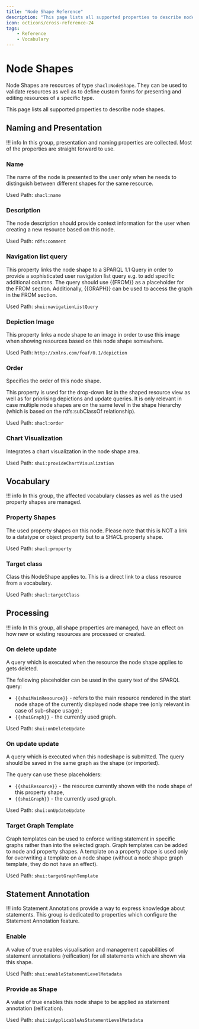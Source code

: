 ```yaml
---
title: "Node Shape Reference"
description: "This page lists all supported properties to describe node shapes."
icon: octicons/cross-reference-24
tags:
    - Reference
    - Vocabulary
---
```

# Node Shapes
<!-- This file was generated - DO NOT CHANGE IT MANUALLY -->

Node Shapes are resources of type `shacl:NodeShape`.
They can be used to validate resources as well as to define custom forms for presenting and editing resources of a specific type.

This page lists all supported properties to describe node shapes.


## Naming and Presentation

!!! info
    In this group, presentation and naming properties are collected. Most of the properties are straight forward to use.

### Name


The name of the node is presented to the user only when he needs to distinguish between different shapes for the same resource.

Used Path: `shacl:name`


### Description


The node description should provide context information for the user when creating a new resource based on this node.

Used Path: `rdfs:comment`


### Navigation list query


This property links the node shape to a SPARQL 1.1 Query in order to provide a sophisticated user navigation list query e.g. to add specific additional columns. The query should use {{FROM}} as a placeholder for the FROM section. Additionally, {{GRAPH}} can be used to access the graph in the FROM section.

Used Path: `shui:navigationListQuery`


### Depiction Image


This property links a node shape to an image in order to use this image when showing resources based on this node shape somewhere.

Used Path: `http://xmlns.com/foaf/0.1/depiction`


### Order


Specifies the order of this node shape.

This property is used for the drop-down list in the shaped resource view as well as for priorising depictions and update queries.
It is only relevant in case multiple node shapes are on the same level in the shape hierarchy (which is based on the rdfs:subClassOf relationship).


Used Path: `shacl:order`


### Chart Visualization


Integrates a chart visualization in the node shape area.

Used Path: `shui:provideChartVisualization`

## Vocabulary

!!! info
    In this group, the affected vocabulary classes as well as the used property shapes are managed.

### Property Shapes


The used property shapes on this node. Please note that this is NOT a link to a datatype or object property but to a SHACL property shape.

Used Path: `shacl:property`


### Target class


Class this NodeShape applies to. This is a direct link to a class resource from a vocabulary.

Used Path: `shacl:targetClass`

## Processing

!!! info
    In this group, all shape properties are managed, have an effect on how new or existing resources are processed or created.

### On delete update


A query which is executed when the resource the node shape applies to gets deleted.

The following placeholder can be used in the query text of the SPARQL query:

- `{{shuiMainResource}}` - refers to the main resource rendered in the start node shape of the currently displayed node shape tree (only relevant in case of sub-shape usage) ;
- `{{shuiGraph}}` - the currently used graph.
    

Used Path: `shui:onDeleteUpdate`


### On update update



A query which is executed when this nodeshape is submitted.
The query should be saved in the same graph as the shape (or imported).

The query can use these placeholders:

- `{{shuiResource}}` - the resource currently shown with the node shape of this property shape,
- `{{shuiGraph}}` - the currently used graph. 


Used Path: `shui:onUpdateUpdate`


### Target Graph Template


Graph templates can be used to enforce writing statement in specific graphs rather than into the selected graph. Graph templates can be added to node and property shapes. A template on a property shape is used only for overwriting a template on a node shape (without a node shape graph template, they do not have an effect).

Used Path: `shui:targetGraphTemplate`

## Statement Annotation

!!! info
    Statement Annotations provide a way to express knowledge about statements. This group is dedicated to properties which configure the Statement Annotation feature.

### Enable


A value of true enables visualisation and management capabilities of statement annotations (reification) for all statements which are shown via this shape.

Used Path: `shui:enableStatementLevelMetadata`


### Provide as Shape


A value of true enables this node shape to be applied as statement annotation (reification).

Used Path: `shui:isApplicableAsStatementLevelMetadata`
